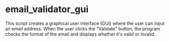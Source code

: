 # email_validator_gui
This script creates a graphical user interface (GUI) where the user can input an email address. When the user clicks the "Validate" button, the program checks the format of the email and displays whether it's valid or invalid.

